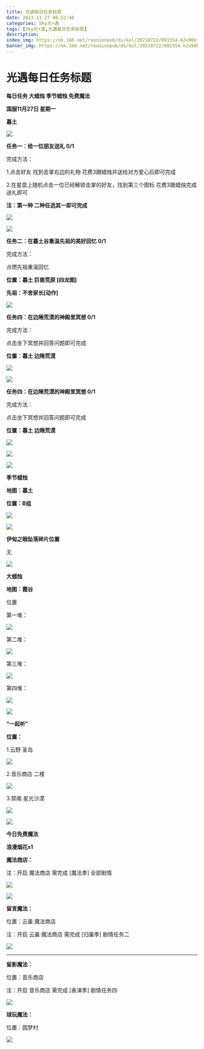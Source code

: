 ```yaml
---
title: 光遇每日任务标题
date: 2023-11-27 00:52:48
categories: Sky光•遇
tags: [Sky光•遇,光遇每日任务标题]
description: 
index_img: https://ok.166.net/reunionpub/ds/kol/20210722/001554-k2u90bj7ay.png?imageView&thumbnail=600x0&type=jpg
banner_img: https://ok.166.net/reunionpub/ds/kol/20210722/001554-k2u90bj7ay.png?imageView&thumbnail=600x0&type=jpg
---
```

# 光遇每日任务标题
**每日任务 大蜡烛 季节蜡烛 免费魔法**

 **国服11月27日 星期一**

 **暮土**

![](https://img.166.net/reunionpub/ds/kol/20231127/001110-93csmo5iv7.jpg)

 **任务一：给一位朋友送礼 0/1**

完成方法：

1.点击好友 找到击掌右边的礼物 花费3跟蜡烛并送给对方爱心后即可完成

2.在星盘上随机点击一位已经解锁击掌的好友，找到第三个图标 花费3跟蜡烛完成送礼即可

 **注：第一种 二种任选其一即可完成**

![](https://img.166.net/reunionpub/ds/kol/20231127/000750-i8tmv20oad.png)

![](https://img.166.net/reunionpub/ds/kol/20231127/000757-lmd369qyvk.jpeg)

 **任务二：在暮土谷重温先祖的美好回忆 0/1**

完成方法：

点燃先祖重温回忆

 **位置：暮土 巨兽荒原 [四龙图]**

 **先祖：不舍家长[动作]**

![](https://img.166.net/reunionpub/ds/kol/20231127/000829-hzvs2rn39l.jpg)

 **任务四：在边陲荒漠的神殿里冥想 0/1**

完成方法：

点击坐下冥想并回答问题即可完成

 **位置：暮土 边陲荒漠**

![](https://img.166.net/reunionpub/ds/kol/20231127/000854-tw21esgv6s.jpeg)

![](https://img.166.net/reunionpub/ds/kol/20231127/000901-b2i1vgzeq7.jpeg)

 **任务四：在边陲荒漠的神殿里冥想 0/1**

完成方法：

点击坐下冥想并回答问题即可完成

 **位置：暮土 边陲荒漠**

![](https://img.166.net/reunionpub/ds/kol/20231127/000924-gkopw3zbti.jpeg)

![](https://img.166.net/reunionpub/ds/kol/20231127/000930-8nd5e0sb3f.jpeg)

![](https://img.166.net/reunionpub/ds/kol/20231014/003453-vozlin1q8p.png)

 **季节蜡烛**

 **地图：暮土**

 **位置：B组**

![](https://img.166.net/reunionpub/ds/kol/20231126/233414-htjsmez0fq.jpg)

![](https://img.166.net/reunionpub/ds/kol/20231014/003453-vozlin1q8p.png)

 **伊甸之眼坠落碎片位置**

无

![](https://img.166.net/reunionpub/ds/kol/20231014/002539-7uzhdl3t0m.png)

 **大蜡烛**

 **地图：霞谷**

位置

第一堆：

![](https://img.166.net/reunionpub/ds/kol/20231126/233907-972est6kyh.jpg)

第二堆：

![](https://img.166.net/reunionpub/ds/kol/20231126/233914-j7qrd2alkp.jpg)

第三堆：

![](https://img.166.net/reunionpub/ds/kol/20231126/233920-0vt1kro3c6.jpg)

第四堆：

![](https://img.166.net/reunionpub/ds/kol/20231126/233926-1hujcpv0ty.jpg)

 **![](https://img.166.net/reunionpub/ds/kol/20231014/003005-dok0cb2fuz.png)**

 **“一起听”**

 **位置：**

1.云野 圣岛

![](https://img.166.net/reunionpub/ds/kol/20231014/004010-de83b4jwu6.jpeg)

2.音乐商店 二楼

![](https://img.166.net/reunionpub/ds/kol/20231014/004020-k8jwmpg94o.jpeg)

3.禁阁 星光沙漠

![](https://img.166.net/reunionpub/ds/kol/20231014/004040-1mpch2gvy6.png)

![](https://img.166.net/reunionpub/ds/kol/20231014/004048-gyt2imp830.png)

 **今日免费魔法**

 **浪漫烟花x1**

 **魔法商店：**

注：开启 魔法商店 需完成 [魔法季] 全部剧情

![](https://img.166.net/reunionpub/ds/kol/20231014/004605-qmuiowanf4.png)

![](https://img.166.net/reunionpub/ds/kol/20231126/234040-0cb5vnpq47.jpeg)

 **留言魔法：**

位置：云巢·魔法商店

注：开启 云巢·魔法商店 需完成 [归巢季] 剧情任务二

![](https://img.166.net/reunionpub/ds/kol/20231107/140441-vyjm6wbds7.png)

 ****

**留影魔法：**

位置：音乐商店

注：开启 音乐商店 需完成 [表演季] 剧情任务四

![](https://img.166.net/reunionpub/ds/kol/20231126/234101-ij6sq8f3sb.jpeg)

 **球玩魔法：**

位置：圆梦村

![](https://img.166.net/reunionpub/ds/kol/20231014/005022-4hnlvzm7iu.png)

